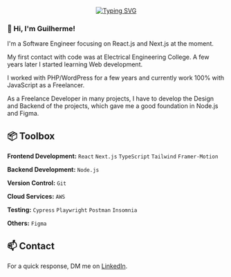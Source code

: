 <p align="center">
  <a href="https://git.io/typing-svg">
    <img src="https://readme-typing-svg.demolab.com?font=Fira+Code&pause=1000&color=F70000&random=false&width=435&lines=Full Stack Developer" alt="Typing SVG">
  </a>
</p>

### 👋 Hi, I'm Guilherme!

I'm a Software Engineer focusing on React.js and Next.js at the moment.

My first contact with code was at Electrical Engineering College. A few years later I started learning Web development.

I worked with PHP/WordPress for a few years and currently work 100% with JavaScript as a Freelancer.

As a Freelance Developer in many projects, I have to develop the Design and Backend of the projects, which gave me a good foundation in Node.js and Figma.

## 📦 Toolbox

**Frontend Development:** `React` `Next.js` `TypeScript` `Tailwind` `Framer-Motion`

**Backend Development:** `Node.js`

**Version Control:** `Git`

**Cloud Services:** `AWS`

**Testing:** `Cypress` `Playwright` `Postman` `Insomnia`

**Others:** `Figma`

## 📫 Contact

For a quick response, DM me on [LinkedIn](https://www.linkedin.com/in/guilhermeduccini/).
